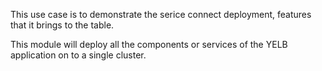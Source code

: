 This use case is to demonstrate the serice connect deployment, features that it brings to the table.

This module will deploy all the components or services of the YELB application on to a single cluster.